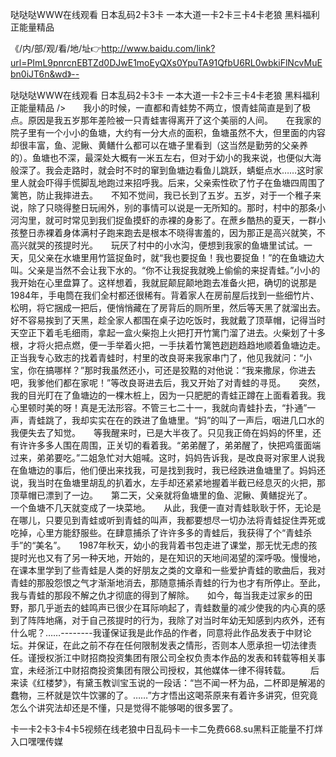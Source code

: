 哒哒哒WWW在线观看
日本乱码2卡3卡
一本大道一卡2卡三卡4卡老狼
黑料福利正能量精品


《/内/部/观/看/地/址👉http://www.baidu.com/link?url=PImL9pnrcnEBTZd0DJwE1moEyQXs0YpuTA91QfbU6RL0wbkiFlNcvMuEbn0iJT6n&wd》--

哒哒哒WWW在线观看
日本乱码2卡3卡
一本大道一卡2卡三卡4卡老狼
黑料福利正能量精品
/>　　我小的时候，一直都和青蛙势不两立，恨青蛙简直是到了极点。原因是我五岁那年差险被一只青蛙害得离开了这个美丽的人间。　　在我家的院子里有一个小小的鱼塘，大约有一分大点的面积，鱼塘虽然不大，但里面的内容却很丰富，鱼、泥鳅、黄鳝什么都可以在塘子里看到（这当然是勤劳的父亲养的）。鱼塘也不深，最深处大概有一米五左右，但对于幼小的我来说，也便似大海般深了。我会走路时，就会时不时的窜到鱼塘边看鱼儿跳跃，蜻蜓点水……这时家里人就会吓得手慌脚乱地跑过来招呼我。后来，父亲索性砍了竹子在鱼塘四周围了篱笆，防止我摔进去。　　不知不觉间，我已长到了五岁。五岁，对于一个稚子来说，除了只晓得整日玩闹外，别的事情可以说是一无所知的。那时，村中的那条小河沟里，就可时常见到我们捉鱼摸虾的赤裸的身影了。在蔗乡酷热的夏天，一群小孩整日赤裸着身体满村子跑来跑去是根本不晓得害羞的，因为那正是高兴就笑，不高兴就哭的孩提时光。　　玩厌了村中的小水沟，便想到我家的鱼塘里试试。一天，见父亲在水塘里用竹篮捉鱼时，就“我也要捉鱼！我也要捉鱼！”的在鱼塘边大叫。父亲是当然不会让我下水的。“你不让我捉我就晚上偷偷的来捉青蛙。”小小的我开始在心里盘算了。这样想着，我就屁颠屁颠地跑去准备火把，确切的说那是1984年，手电筒在我们全村都还很稀有。背着家人在房前屋后找到一些细竹片、松明，将它捆成一把后，便悄悄藏在了房背后的厕所里，然后等天黑了就溜出去。　　好不容易挨到了天黑，趁全家人都围在桌子边吃饭时，我就戴了顶草帽，记得当时天空正下着毛毛细雨，拿起一盒火柴抱上火把打开竹篱门溜了进去。火柴划了十多根，才将火把点燃，便一手举着火把，一手扶着竹篱笆趔趔趋趋地顺着鱼塘边走。　　正当我专心致志的找着青蛙时，村里的改良哥来我家串门了，他见我就问：“小宝，你在搞哪样？”那时我虽然还小，可还是狡黠的对他说：“我来撒尿，你进去吧，我爹他们都在家呢！”等改良哥进去后，我又开始了对青蛙的寻觅。　　突然，我的目光盯在了鱼塘边的一棵木桩上，因为一只肥肥的青蛙正蹲在上面看着我。我心里顿时美的呀！真是无法形容。不管三七二十一，我就向青蛙扑去，“扑通”一声，青蛙跳了，我却实实在在的跌进了鱼塘里。“妈”的叫了一声后，咽进几口水的我便失去了知觉。　　等我醒来时，已是大半夜了。只见我正倚在妈妈的怀里，还有许许多多人围在周围，正关切的看着我。“弟弟醒了，弟弟醒了，快把鸡蛋面端过来，弟弟要吃。”二姐急忙对大姐喊。这时，妈妈告诉我，是改良哥对家里人说我在鱼塘边的事后，他们便出来找我，可是找到我时，我已经跌进鱼塘里了。妈妈还说，我当时在鱼塘里胡乱的扒着水，左手却还紧紧地握着半截已经息灭的火把，那顶草帽已漂到了一边。　　第二天，父亲就将鱼塘里的鱼、泥鳅、黄鳝捉光了。　　一个鱼塘不几天就变成了一块菜地。　　从此，我便一直对青蛙耿耿于怀，无论是在哪儿，只要见到青蛙或听到青蛙的叫声，我都要想尽一切办法将青蛙捉住弄死或吃掉，心里方能舒服些。在肆意捕杀了许许多多的青蛙后，我获得了个“青蛙杀手”的“美名”。　　1987年秋天，幼小的我背着书包走进了课堂，那无忧无虑的孩提时光也又有了另一种天地，开始的，是在知识的天地间渴望的深呼吸。慢慢地，在课本里学到了些青蛙是人类的好朋友之类的文章和一些爱护青蛙的歌曲后，我对青蛙的那股怨恨之气才渐渐地消去，那随意捕杀青蛙的行为也才有所停止。至此，我与青蛙的那段不解之仇才彻底的得到了解除。　　如今，每当我走过家乡的田野，那几乎逝去的蛙鸣声已很少在耳际响起了，青蛙数量的减少使我的内心真的感到了阵阵地痛，对于自己孩提时的行为，我除了对当时年幼无知感到内疚外，还有什么呢？……--------我谨保证我是此作品的作者，同意将此作品发表于中财论坛。并保证，在此之前不存在任何限制发表之情形，否则本人愿承担一切法律责任。谨授权浙江中财招商投资集团有限公司全权负责本作品的发表和转载等相关事宜，未经浙江中财招商投资集团有限公司授权，其他媒体一律不得转载。
　　后来读《红楼梦》，有黛玉教训宝玉说的一段话：“岂不闻一杯为品，二杯即是解渴的蠢物，三杯就是饮牛饮骡的了。……”方才悟出这喝茶原来有着许多讲究，但究竟怎么个讲究法却还是不懂，只是觉得不能够喝的很多罢了。





卡一卡2卡3卡4卡5视频在线老狼中日乱码卡一卡二免费668.su黑料正能量不打烊入口嘿嘿传媒
